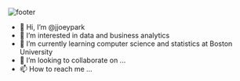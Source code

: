 ![footer](https://capsule-render.vercel.app/api?type=wave&color=A9CBD7&section=footer&height=130&text=Eunyeong(Joey)%20Park&fontSize=57&animation=twinkling&fontAlignY=45&fontColor=&desc=Boston%20University%20CS%20Stats&descSize=17.5&descAlignY=72&descAlign=69)


- 👋 Hi, I’m @jjoeypark
- 👀 I’m interested in data and business analytics 
- 🌱 I’m currently learning computer science and statistics at Boston University 
- 💞️ I’m looking to collaborate on ...
- 📫 How to reach me ...

<!---
jjoeypark/jjoeypark is a ✨ special ✨ repository because its `README.md` (this file) appears on your GitHub profile.
You can click the Preview link to take a look at your changes.
--->
